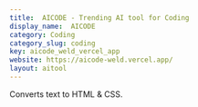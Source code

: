 ```yaml
---
title:  AICODE - Trending AI tool for Coding
display_name:  AICODE
category: Coding
category_slug: coding
key: aicode_weld_vercel_app
website: https://aicode-weld.vercel.app/
layout: aitool
---
```


Converts text to HTML & CSS.
